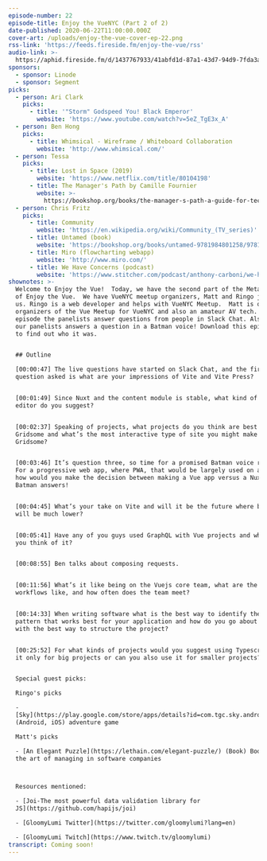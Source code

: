 ```yaml
---
episode-number: 22
episode-title: Enjoy the VueNYC (Part 2 of 2)
date-published: 2020-06-22T11:00:00.000Z
cover-art: /uploads/enjoy-the-vue-cover-ep-22.png
rss-link: 'https://feeds.fireside.fm/enjoy-the-vue/rss'
audio-link: >-
  https://aphid.fireside.fm/d/1437767933/41abfd1d-87a1-43d7-94d9-7fda3a5120e1/9b5ef94a-67b2-40f6-81da-f2b83d071e9d.mp3
sponsors:
  - sponsor: Linode
  - sponsor: Segment
picks:
  - person: Ari Clark
    picks:
      - title: '"Storm" Godspeed You! Black Emperor'
        website: 'https://www.youtube.com/watch?v=5eZ_TgE3x_A'
  - person: Ben Hong
    picks:
      - title: Whimsical - Wireframe / Whiteboard Collaboration
        website: 'http://www.whimsical.com/'
  - person: Tessa
    picks:
      - title: Lost in Space (2019)
        website: 'https://www.netflix.com/title/80104198'
      - title: The Manager's Path by Camille Fournier
        website: >-
          https://bookshop.org/books/the-manager-s-path-a-guide-for-tech-leaders-navigating-growth-and-change/9781491973899
  - person: Chris Fritz
    picks:
      - title: Community
        website: 'https://en.wikipedia.org/wiki/Community_(TV_series)'
      - title: Untamed (book)
        website: 'https://bookshop.org/books/untamed-9781984801258/9781984801258'
      - title: Miro (flowcharting webapp)
        website: 'http://www.miro.com/'
      - title: We Have Concerns (podcast)
        website: 'https://www.stitcher.com/podcast/anthony-carboni/we-have-concerns'
shownotes: >-
  Welcome to Enjoy the Vue!  Today, we have the second part of the Meta episode
  of Enjoy the Vue.  We have VueNYC meetup organizers, Matt and Ringo joining
  us. Ringo is a web developer and helps with VueNYC Meetup.  Matt is one of the
  organizers of the Vue Meetup for VueNYC and also an amateur AV tech. In this
  episode the panelists answer questions from people in Slack Chat. Also, one of
  our panelists answers a question in a Batman voice! Download this episode now
  to find out who it was.


  ## Outline

  [00:00:47] The live questions have started on Slack Chat, and the first
  question asked is what are your impressions of Vite and Vite Press?


  [00:01:49] Since Nuxt and the content module is stable, what kind of markdown
  editor do you suggest?


  [00:02:37] Speaking of projects, what projects do you think are best for
  Gridsome and what’s the most interactive type of site you might make with
  Gridsome?


  [00:03:46] It’s question three, so time for a promised Batman voice reveal☺. 
  For a progressive web app, where PWA, that would be largely used on a phone,
  how would you make the decision between making a Vue app versus a Nuxt app?
  Batman answers!


  [00:04:45] What’s your take on Vite and will it be the future where build time
  will be much lower?


  [00:05:41] Have any of you guys used GraphQL with Vue projects and what did
  you think of it?


  [00:08:55] Ben talks about composing requests.


  [00:11:56] What’s it like being on the Vuejs core team, what are the team’s
  workflows like, and how often does the team meet?


  [00:14:33] When writing software what is the best way to identify the design
  pattern that works best for your application and how do you go about coming up
  with the best way to structure the project?


  [00:25:52] For what kinds of projects would you suggest using Typescript? Is
  it only for big projects or can you also use it for smaller projects?


  Special guest picks:

  Ringo's picks

  -
  [Sky](https://play.google.com/store/apps/details?id=com.tgc.sky.android&hl=en_US)
  (Android, iOS) adventure game

  Matt's picks

  - [An Elegant Puzzle](https://lethain.com/elegant-puzzle/) (Book) Book about
  the art of managing in software companies



  Resources mentioned:

  - [Joi-The most powerful data validation library for
  JS](https://github.com/hapijs/joi)

  - [GloomyLumi Twitter](https://twitter.com/gloomylumi?lang=en)

  - [GloomyLumi Twitch](https://www.twitch.tv/gloomylumi)
transcript: Coming soon!
---
```

